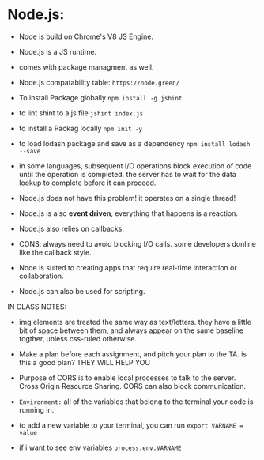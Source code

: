 # Node.js:

- Node is build on Chrome's V8 JS Engine.
- Node.js is a JS runtime.
- comes with package managment as well.
- Node.js compatability table: `https://node.green/`

- To install Package globally `npm install -g jshint`
- to lint shint to a js file `jshint index.js`
- to install a Packag locally `npm init -y`
- to load lodash package and save as a dependency `npm install lodash --save`

- in some languages, subsequent I/O operations block execution of code until the operation is completed. the server has to wait for the data lookup to complete before it can proceed.
- Node.js does not have this problem! it operates on a single thread!
- Node.js is also **event driven**, everything that happens is a reaction.
- Node.js also relies on callbacks.

- CONS: always need to avoid blocking I/O calls. some developers donline like the callback style.

- Node is suited to creating apps that require real-time interaction or collaboration.
- Node.js can also be used for scripting.

IN CLASS NOTES:

- img elements are treated the same way as text/letters. they have a little bit of space between them, and always appear on the same baseline togther, unless css-ruled otherwise.

- Make a plan before each assignment, and pitch your plan to the TA. is this a good plan? THEY WILL HELP YOU

- Purpose of CORS is to enable local processes to talk to the server.
  Cross Origin Resource Sharing. CORS can also block communication.

- `Environment:` all of the variables that belong to the terminal your code is running in.

- to add a new variable to your terminal, you can run `export VARNAME = value`
- if i want to see env variables `process.env.VARNAME`
